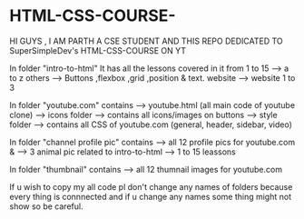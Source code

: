 # HTML-CSS-COURSE-
HI GUYS , I AM PARTH A CSE STUDENT AND THIS REPO DEDICATED TO SuperSimpleDev's HTML-CSS-COURSE ON YT

In folder "intro-to-html"
It has all the lessons covered in it from 
1 to 15 --> a to z 
others --> Buttons ,flexbox ,grid ,position & text.
website --> website 1 to 3

In folder "youtube.com" contains
--> youtube.html (all main code of youtube clone)
--> icons folder --> contains all icons/images on buttons
--> style folder --> contains all CSS of youtube.com (general, header, sidebar, video)

In folder "channel profile pic" contains
--> all 12 profile pics for youtube.com &
--> 3 animal pic related to intro-to-html --> 1 to 15 leassons

In folder "thumbnail" contains
--> all 12 thumnail images for youtube.com

If u wish to copy my all code pl don't change any names of folders because every thing is connnected and if u change any names some thing might not show so be careful.

